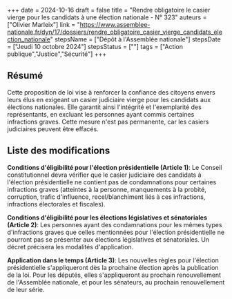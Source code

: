 +++
date = 2024-10-16
draft = false
title = "Rendre obligatoire le casier vierge pour les candidats à une élection nationale - N° 323"
auteurs = ["Olivier Marleix"]
link = "https://www.assemblee-nationale.fr/dyn/17/dossiers/rendre_obligatoire_casier_vierge_candidats_election_nationale"
stepsName = ["Dépôt à l'Assemblée nationale"]
stepsDate = ["Jeudi 10 octobre 2024"]
stepsStatus = [""]
tags = ["Action publique","Justice","Sécurité"]
+++

## Résumé

Cette proposition de loi vise à renforcer la confiance des citoyens envers leurs élus en exigeant un casier judiciaire vierge pour les candidats aux élections nationales. Elle garantit ainsi l'intégrité et l'exemplarité des représentants, en excluant les personnes ayant commis certaines infractions graves. Cette mesure n'est pas permanente, car les casiers judiciaires peuvent être effacés.

## Liste des modifications

**Conditions d'éligibilité pour l'élection présidentielle (Article 1)**: Le Conseil constitutionnel devra vérifier que le casier judiciaire des candidats à l'élection présidentielle ne contient pas de condamnations pour certaines infractions graves (atteintes à la personne, manquements à la probité, corruption, trafic d'influence, recel/blanchiment liés à ces infractions, infractions électorales et fiscales).

**Conditions d'éligibilité pour les élections législatives et sénatoriales (Article 2)**: Les personnes ayant des condamnations pour les mêmes types d'infractions graves que celles mentionnées pour l'élection présidentielle ne pourront pas se présenter aux élections législatives et sénatoriales. Un décret précisera les modalités d'application.

**Application dans le temps (Article 3)**: Les nouvelles règles pour l'élection présidentielle s'appliqueront dès la prochaine élection après la publication de la loi. Pour les députés, elles s'appliqueront au prochain renouvellement de l'Assemblée nationale, et pour les sénateurs, au prochain renouvellement de leur série.
